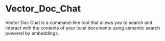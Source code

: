 # Vector_Doc_Chat
Vector Doc Chat is a command-line tool that allows you to search and interact with the contents of your local documents using semantic search powered by embeddings. 

